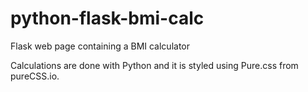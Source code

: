 # python-flask-bmi-calc
Flask web page containing a BMI calculator

Calculations are done with Python and it is styled using Pure.css from pureCSS.io.
